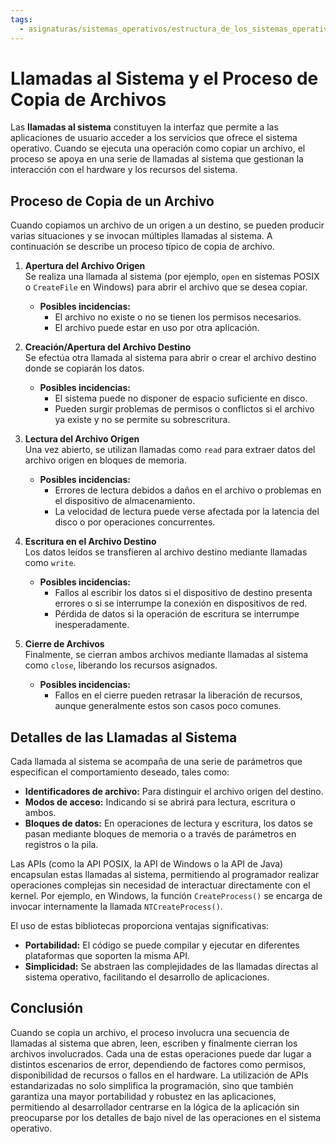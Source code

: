 ```yaml
---
tags:
  - asignaturas/sistemas_operativos/estructura_de_los_sistemas_operativos
---
```

# Llamadas al Sistema y el Proceso de Copia de Archivos

Las **llamadas al sistema** constituyen la interfaz que permite a las aplicaciones de usuario acceder a los servicios que ofrece el sistema operativo. Cuando se ejecuta una operación como copiar un archivo, el proceso se apoya en una serie de llamadas al sistema que gestionan la interacción con el hardware y los recursos del sistema.

## Proceso de Copia de un Archivo

Cuando copiamos un archivo de un origen a un destino, se pueden producir varias situaciones y se invocan múltiples llamadas al sistema. A continuación se describe un proceso típico de copia de archivo.

1. **Apertura del Archivo Origen**  
   Se realiza una llamada al sistema (por ejemplo, `open` en sistemas POSIX o `CreateFile` en Windows) para abrir el archivo que se desea copiar.  
   - **Posibles incidencias:**  
     - El archivo no existe o no se tienen los permisos necesarios.
     - El archivo puede estar en uso por otra aplicación.

2. **Creación/Apertura del Archivo Destino**  
   Se efectúa otra llamada al sistema para abrir o crear el archivo destino donde se copiarán los datos.  
   - **Posibles incidencias:**  
     - El sistema puede no disponer de espacio suficiente en disco.
     - Pueden surgir problemas de permisos o conflictos si el archivo ya existe y no se permite su sobrescritura.

3. **Lectura del Archivo Origen**  
   Una vez abierto, se utilizan llamadas como `read` para extraer datos del archivo origen en bloques de memoria.  
   - **Posibles incidencias:**  
     - Errores de lectura debidos a daños en el archivo o problemas en el dispositivo de almacenamiento.
     - La velocidad de lectura puede verse afectada por la latencia del disco o por operaciones concurrentes.

4. **Escritura en el Archivo Destino**  
   Los datos leídos se transfieren al archivo destino mediante llamadas como `write`.  
   - **Posibles incidencias:**  
     - Fallos al escribir los datos si el dispositivo de destino presenta errores o si se interrumpe la conexión en dispositivos de red.
     - Pérdida de datos si la operación de escritura se interrumpe inesperadamente.

5. **Cierre de Archivos**  
   Finalmente, se cierran ambos archivos mediante llamadas al sistema como `close`, liberando los recursos asignados.  
   - **Posibles incidencias:**  
     - Fallos en el cierre pueden retrasar la liberación de recursos, aunque generalmente estos son casos poco comunes.

## Detalles de las Llamadas al Sistema

Cada llamada al sistema se acompaña de una serie de parámetros que especifican el comportamiento deseado, tales como:
- **Identificadores de archivo:** Para distinguir el archivo origen del destino.
- **Modos de acceso:** Indicando si se abrirá para lectura, escritura o ambos.
- **Bloques de datos:** En operaciones de lectura y escritura, los datos se pasan mediante bloques de memoria o a través de parámetros en registros o la pila.

Las APIs (como la API POSIX, la API de Windows o la API de Java) encapsulan estas llamadas al sistema, permitiendo al programador realizar operaciones complejas sin necesidad de interactuar directamente con el kernel. Por ejemplo, en Windows, la función `CreateProcess()` se encarga de invocar internamente la llamada `NTCreateProcess()`.

El uso de estas bibliotecas proporciona ventajas significativas:
- **Portabilidad:** El código se puede compilar y ejecutar en diferentes plataformas que soporten la misma API.
- **Simplicidad:** Se abstraen las complejidades de las llamadas directas al sistema operativo, facilitando el desarrollo de aplicaciones.

## Conclusión

Cuando se copia un archivo, el proceso involucra una secuencia de llamadas al sistema que abren, leen, escriben y finalmente cierran los archivos involucrados. Cada una de estas operaciones puede dar lugar a distintos escenarios de error, dependiendo de factores como permisos, disponibilidad de recursos o fallos en el hardware. La utilización de APIs estandarizadas no solo simplifica la programación, sino que también garantiza una mayor portabilidad y robustez en las aplicaciones, permitiendo al desarrollador centrarse en la lógica de la aplicación sin preocuparse por los detalles de bajo nivel de las operaciones en el sistema operativo.
